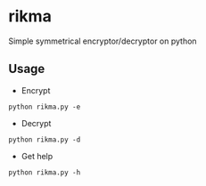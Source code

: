 # rikma
Simple symmetrical encryptor/decryptor on python

<!--<p align="center">
  <img src="https://user-images.githubusercontent.com/78678868/111616826-2b24a280-8804-11eb-8182-7784929978a9.png">
</p>-->

Usage
----
* Encrypt
```
python rikma.py -e
```
* Decrypt
```
python rikma.py -d
```
* Get help
```
python rikma.py -h
```
